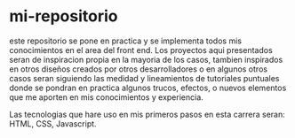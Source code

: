 # mi-repositorio

este repositorio se pone en practica y se implementa todos mis conocimientos en el area del front end. Los proyectos aqui presentados seran
de inspiracion propia en la mayoria de los casos, tambien inspirados en otros diseños creados por otros desarrolladores o en algunos otros casos seran siguiendo
las medidad y lineamientos de tutoriales puntuales donde se pondran en practica algunos trucos, efectos, o nuevos elementos que me aporten en mis conocimientos y
experiencia. 

Las tecnologias que hare uso en mis primeros pasos en esta carrera seran: HTML, CSS, Javascript.
